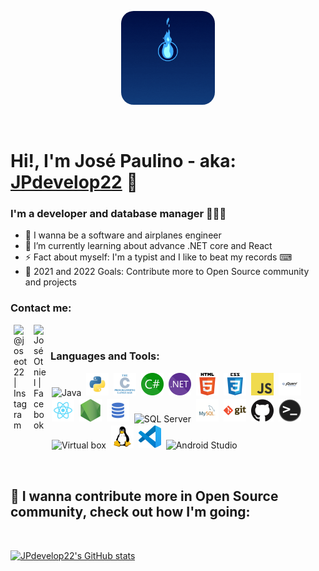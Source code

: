 <p align="center">
    <img alt="JP9022 fire gif" style="border-radius: 20px;" src="./Res/Media/Logos/JP9022 logotipo con fuego.gif" width="150" height="150"/>
</p>

<br />

# Hi!, I'm José Paulino - aka: [JPdevelop22][githubprofile] 👋

### I'm a developer and database manager 👨‍💻🚀

- 🧠 I wanna be a software and airplanes engineer 
- 🌱 I’m currently learning about advance .NET core and React
- ⚡ Fact about myself: I'm a typist and I like to beat my records ⌨
- 🥅 2021 and 2022 Goals: Contribute more to Open Source community and projects

### Contact me:

[<img align="left" style="margin: 0px 5px;" alt="@joseot22 | Instagram" width="22px" src="https://cdn.jsdelivr.net/npm/simple-icons@v3/icons/instagram.svg" />][instagram]
[<img align="left" style="margin: 0px 5px;" alt="José Otniel | Facebook" width="22px" src="https://cdn.jsdelivr.net/npm/simple-icons@3.13.0/icons/facebook.svg" />][facebook]

<br />

### Languages and Tools:
<p align="left">
    <img title="Java" alt="Java" style="margin: 1px 2px;" width="36px" src="https://cdn.jsdelivr.net/npm/simple-icons@3.13.0/icons/java.svg" />
    <img title="Python" alt="Python" style="margin: 1px 2px;" width="36px" src="https://raw.githubusercontent.com/github/explore/80688e429a7d4ef2fca1e82350fe8e3517d3494d/topics/python/python.png" />
    <img title="C" alt="C" style="margin: 1px 2px;" width="36px" src="https://raw.githubusercontent.com/github/explore/80688e429a7d4ef2fca1e82350fe8e3517d3494d/topics/c/c.png" />
    <img title="C#" alt="C#" style="margin: 1px 2px;" width="36px" src="https://raw.githubusercontent.com/github/explore/80688e429a7d4ef2fca1e82350fe8e3517d3494d/topics/csharp/csharp.png" />
    <img title=".NET" alt=".NET" style="margin: 1px 2px;" width="36px" src="https://raw.githubusercontent.com/github/explore/80688e429a7d4ef2fca1e82350fe8e3517d3494d/topics/dotnet/dotnet.png" />
    <img title="HTML5" alt="HTML5" style="margin: 1px 2px;" width="36px" src="https://raw.githubusercontent.com/github/explore/80688e429a7d4ef2fca1e82350fe8e3517d3494d/topics/html/html.png" />
    <img title="CSS3" alt="CSS3" style="margin: 1px 2px;" width="36px" src="https://raw.githubusercontent.com/github/explore/80688e429a7d4ef2fca1e82350fe8e3517d3494d/topics/css/css.png" />
    <img title="JavaScript" alt="JavaScript" style="margin: 1px 2px;" width="36px" src="https://raw.githubusercontent.com/github/explore/80688e429a7d4ef2fca1e82350fe8e3517d3494d/topics/javascript/javascript.png" />
    <img title="JQuery" alt="JQuery" style="margin: 1px 2px;" width="36px" src="https://raw.githubusercontent.com/github/explore/80688e429a7d4ef2fca1e82350fe8e3517d3494d/topics/jquery/jquery.png" />
    <img title="React" alt="React" style="margin: 1px 2px;" width="36px" src="https://raw.githubusercontent.com/github/explore/80688e429a7d4ef2fca1e82350fe8e3517d3494d/topics/react/react.png" />
    <img title="NodeJs" alt="NodeJs" style="margin: 1px 2px;" width="36px" src="https://raw.githubusercontent.com/github/explore/80688e429a7d4ef2fca1e82350fe8e3517d3494d/topics/nodejs/nodejs.png" />
    <img title="SQL" alt="SQL" style="margin: 1px 2px;" width="36px" src="https://raw.githubusercontent.com/github/explore/80688e429a7d4ef2fca1e82350fe8e3517d3494d/topics/sql/sql.png" />
    <img title="SQL Server" alt="SQL Server" style="margin: 1px 2px;" width="36px" src="https://cdn.jsdelivr.net/npm/simple-icons@3.13.0/icons/microsoftsqlserver.svg" />
    <img title="MySQL"  alt="MySQL" style="margin: 1px 2px;" width="36px" src="https://raw.githubusercontent.com/github/explore/80688e429a7d4ef2fca1e82350fe8e3517d3494d/topics/mysql/mysql.png" />
    <img title="Git" alt="Git" style="margin: 1px 2px;" width="36px" src="https://raw.githubusercontent.com/github/explore/80688e429a7d4ef2fca1e82350fe8e3517d3494d/topics/git/git.png" />
    <img title="GitHub" alt="GitHub" style="margin: 1px 2px;" width="36px" src="https://raw.githubusercontent.com/github/explore/78df643247d429f6cc873026c0622819ad797942/topics/github/github.png" />
    <img title="Terminal" alt="Terminal" style="margin: 1px 2px;" width="36px" src="https://raw.githubusercontent.com/github/explore/80688e429a7d4ef2fca1e82350fe8e3517d3494d/topics/terminal/terminal.png" />
    <img title="Virtual box" alt="Virtual box" style="margin: 1px 2px;" width="36px" src="https://cdn.jsdelivr.net/npm/simple-icons@3.13.0/icons/virtualbox.svg" />
    <img title="Linux" alt="Linux" style="margin: 1px 2px;" width="36px" src="https://raw.githubusercontent.com/github/explore/80688e429a7d4ef2fca1e82350fe8e3517d3494d/topics/linux/linux.png" />
    <img title="Visual Studio Code" alt="Visual Studio Code" style="margin: 1px 2px;" width="36px" src="https://raw.githubusercontent.com/github/explore/80688e429a7d4ef2fca1e82350fe8e3517d3494d/topics/visual-studio-code/visual-studio-code.png" />
    <img title="Android Studio" alt="Android Studio" style="margin: 1px 2px;" width="36px" src="https://cdn.jsdelivr.net/npm/simple-icons@3.13.0/icons/androidstudio.svg" />
</p>

<br />

## 🌟 I wanna contribute more in Open Source community, check out how I'm going:  

<br />

<!-- Thanks to GitHub Readme Stats (https://github.com/anuraghazra/github-readme-stats) I can show my stats with this widget: -->
[![JPdevelop22's GitHub stats](https://github-readme-stats.vercel.app/api?username=JPdevelop22)](https://github.com/anuraghazra/github-readme-stats)


<!-- Link vars -->
[githubprofile]: https://github.com/JPdevelop22
[instagram]: https://www.instagram.com/joseot22
[facebook]: https://www.facebook.com/jose.otniel
